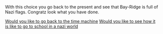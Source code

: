 With this choice you go back to the present and see that Bay-Ridge is full of Nazi flags. Congratz look what you have done.

[Would you like to go back to the time machine](../time-machine.md)
[Would you like to see how it is like to go to school in a nazi world](../../before-tm/school.md)
